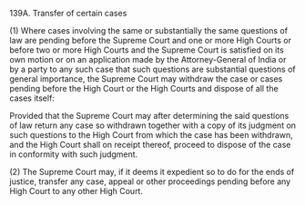 139A. Transfer of certain cases

(1) Where cases involving the same or substantially the same questions of law are pending before the Supreme Court and one or more High Courts or before two or more High Courts and the Supreme Court is satisfied on its own motion or on an application made by the Attorney-General of India or by a party to any such case that such questions are substantial questions of general importance, the Supreme Court may withdraw the case or cases pending before the High Court or the High Courts and dispose of all the cases itself:

Provided that the Supreme Court may after determining the said questions of law return any case so withdrawn together with a copy of its judgment on such questions to the High Court from which the case has been withdrawn, and the High Court shall on receipt thereof, proceed to dispose of the case in conformity with such judgment.

(2) The Supreme Court may, if it deems it expedient so to do for the ends of justice, transfer any case, appeal or other proceedings pending before any High Court to any other High Court.

